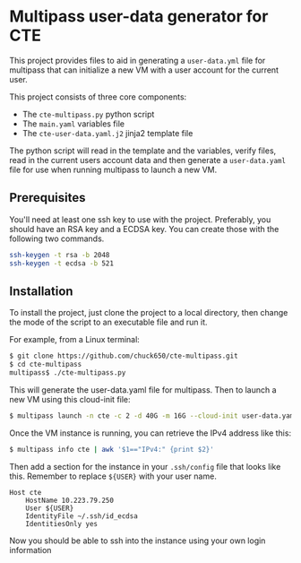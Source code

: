 # Multipass user-data generator for CTE

This project provides files to aid in generating a `user-data.yml` file for multipass that can initialize a new VM with a user account for the current user.

This project consists of three core components:

- The `cte-multipass.py` python script
- The `main.yaml` variables file
- The `cte-user-data.yaml.j2` jinja2 template file

The python script will read in the template and the variables, verify files, read in the current users account data and then generate a `user-data.yaml` file for use when running multipass to launch a new VM.

## Prerequisites

You'll need at least one ssh key to use with the project.  Preferably, you should have an RSA key and a ECDSA key.  You can create those with the following two commands.

```bash
ssh-keygen -t rsa -b 2048
ssh-keygen -t ecdsa -b 521
```

## Installation
To install the project, just clone the project to a local directory, then change the mode of the script to an executable file and run it.

For example, from a Linux terminal:

```bash
$ git clone https://github.com/chuck650/cte-multipass.git
$ cd cte-multipass
multipass$ ./cte-multipass.py
```

This will generate the user-data.yaml file for multipass.  Then to launch a new VM using this cloud-init file:

```bash
$ multipass launch -n cte -c 2 -d 40G -m 16G --cloud-init user-data.yaml Eoan
```

Once the VM instance is running, you can retrieve the IPv4 address like this:

```bash
$ multipass info cte | awk '$1=="IPv4:" {print $2}'
```

Then add a section for the instance in your `.ssh/config` file that looks like this.  Remember to replace `${USER}` with your user name.

```
Host cte
    HostName 10.223.79.250
    User ${USER}
    IdentityFile ~/.ssh/id_ecdsa
    IdentitiesOnly yes
```

Now you should be able to ssh into the instance using your own login information
